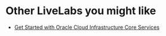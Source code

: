 # Other LiveLabs you might like


- [Get Started with Oracle Cloud Infrastructure Core Services](https://livelabs.oracle.com/pls/apex/dbpm/r/livelabs/view-workshop?wid=648)